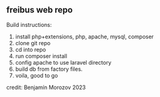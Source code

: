 ## freibus web repo
Build instructions:
1. install php+extensions, php, apache, mysql, composer
2. clone git repo
3. cd into repo
4. run composer install
5. config apache to use laravel directory
6. build db from factory files.
7. voila, good to go

credit: Benjamín Morozov 2023